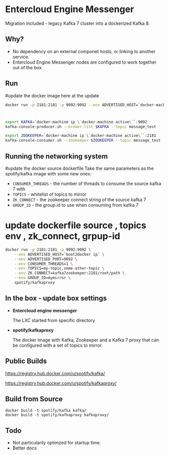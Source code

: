 Entercloud Engine Messenger 
===

Migration included - legacy Kafka 7 cluster into a dockerized Kafka 8.

Why?
---


* No dependency on an external componet hosts, or linking to another service. 
* Entercloud Engine Messenger nodes are configured to work together out of the box

Run
---
#update the docker image here at the update 
```bash
docker run -p 2181:2181 -p 9092:9092 --env ADVERTISED_HOST=`docker-machine ip \`docker-machine active\`` --env ADVERTISED_PORT=9092 spotify/kafka
```


# 
```bash
export KAFKA=`docker-machine ip \`docker-machine active\``:9092
kafka-console-producer.sh --broker-list $KAFKA --topic message_test
```

```bash
export ZOOKEEPER=`docker-machine ip \`docker-machine active\``:2181
kafka-console-consumer.sh --zookeeper $ZOOKEEPER --topic message_test
```

Running the networking system
-----------------



#update the docker source dockerfile 
Take the same parameters as the spotify/kafka image with some new ones:
 * `CONSUMER_THREADS` - the number of threads to consume the source kafka 7 with
 * `TOPICS` - whitelist of topics to mirror
 * `ZK_CONNECT` - the zookeeper connect string of the source kafka 7
 * `GROUP_ID` - the group.id to use when consuming from kafka 7



# update dockerfile source  , topics env , zk_connect, grpup-id
```bash
docker run -p 2181:2181 -p 9092:9092 \
    --env ADVERTISED_HOST=`boot2docker ip` \
    --env ADVERTISED_PORT=9092 \
    --env CONSUMER_THREADS=1 \
    --env TOPICS=my-topic,some-other-topic \
    --env ZK_CONNECT=kafka7zookeeper:2181/root/path \
    --env GROUP_ID=mymirror \
    spotify/kafkaproxy
```

In the box  - update box settings 
---
* **Entercloud engine messenger**

  The LXC started from specific directory

* **spotify/kafkaproxy**

  The docker image with Kafka, Zookeeper and a Kafka 7 proxy that can be
  configured with a set of topics to mirror.

Public Builds
---

https://registry.hub.docker.com/u/spotify/kafka/

https://registry.hub.docker.com/u/spotify/kafkaproxy/

Build from Source
---

    docker build -t spotify/kafka kafka/
    docker build -t spotify/kafkaproxy kafkaproxy/

Todo
---

* Not particularily optimzed for startup time.
* Better docs

